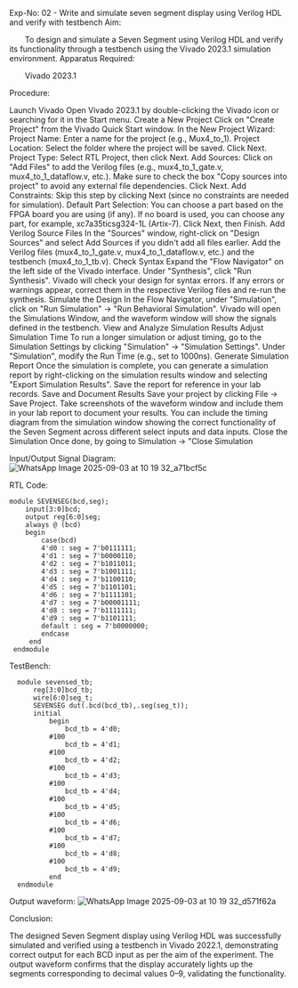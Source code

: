 Exp-No: 02 - Write and simulate seven segment display using Verilog HDL and verify with testbench
Aim:

  To design and simulate a Seven Segment using Verilog HDL and verify its functionality through a testbench using the Vivado 2023.1 simulation environment.
Apparatus Required:

  Vivado 2023.1

Procedure:


Launch Vivado Open Vivado 2023.1 by double-clicking the Vivado icon or searching for it in the Start menu.
Create a New Project Click on "Create Project" from the Vivado Quick Start window. In the New Project Wizard: Project Name: Enter a name for the project (e.g., Mux4_to_1). Project Location: Select the folder where the project will be saved. Click Next. Project Type: Select RTL Project, then click Next. Add Sources: Click on "Add Files" to add the Verilog files (e.g., mux4_to_1_gate.v, mux4_to_1_dataflow.v, etc.). Make sure to check the box "Copy sources into project" to avoid any external file dependencies. Click Next. Add Constraints: Skip this step by clicking Next (since no constraints are needed for simulation). Default Part Selection: You can choose a part based on the FPGA board you are using (if any). If no board is used, you can choose any part, for example, xc7a35ticsg324-1L (Artix-7). Click Next, then Finish.
Add Verilog Source Files In the "Sources" window, right-click on "Design Sources" and select Add Sources if you didn't add all files earlier. Add the Verilog files (mux4_to_1_gate.v, mux4_to_1_dataflow.v, etc.) and the testbench (mux4_to_1_tb.v).
Check Syntax Expand the "Flow Navigator" on the left side of the Vivado interface. Under "Synthesis", click "Run Synthesis". Vivado will check your design for syntax errors. If any errors or warnings appear, correct them in the respective Verilog files and re-run the synthesis.
Simulate the Design In the Flow Navigator, under "Simulation", click on "Run Simulation" → "Run Behavioral Simulation". Vivado will open the Simulations Window, and the waveform window will show the signals defined in the testbench.
View and Analyze Simulation Results 
Adjust Simulation Time To run a longer simulation or adjust timing, go to the Simulation Settings by clicking "Simulation" → "Simulation Settings". Under "Simulation", modify the Run Time (e.g., set to 1000ns).
Generate Simulation Report Once the simulation is complete, you can generate a simulation report by right-clicking on the simulation results window and selecting "Export Simulation Results". Save the report for reference in your lab records.
Save and Document Results Save your project by clicking File → Save Project. Take screenshots of the waveform window and include them in your lab report to document your results. You can include the timing diagram from the simulation window showing the correct functionality of the Seven Segment across different select inputs and data inputs.
Close the Simulation Once done, by going to Simulation → "Close Simulation

Input/Output Signal Diagram:
![WhatsApp Image 2025-09-03 at 10 19 32_a71bcf5c](https://github.com/user-attachments/assets/e7bfd72d-f0e3-4bdf-abed-3e70d5aec868)

RTL Code:
   
    module SEVENSEG(bcd,seg);
        input[3:0]bcd;
        output reg[6:0]seg;
        always @ (bcd)
        begin
            case(bcd)
            4'd0 : seg = 7'b0111111;
            4'd1 : seg = 7'b0000110;
            4'd2 : seg = 7'b1011011;
            4'd3 : seg = 7'b1001111;
            4'd4 : seg = 7'b1100110;
            4'd5 : seg = 7'b1101101;
            4'd6 : seg = 7'b1111101;
            4'd7 : seg = 7'b00001111;
            4'd8 : seg = 7'b1111111;
            4'd9 : seg = 7'b1101111;
            default : seg = 7'b0000000;
            endcase
         end
     endmodule


TestBench:

      module sevensed_tb;
          reg[3:0]bcd_tb;
          wire[6:0]seg_t;
          SEVENSEG dut(.bcd(bcd_tb),.seg(seg_t));
          initial
              begin
                  bcd_tb = 4'd0;
              #100
                  bcd_tb = 4'd1;
              #100
                  bcd_tb = 4'd2;
              #100
                  bcd_tb = 4'd3;
              #100
                  bcd_tb = 4'd4;
              #100
                  bcd_tb = 4'd5;
              #100
                  bcd_tb = 4'd6;
              #100
                  bcd_tb = 4'd7;
              #100
                  bcd_tb = 4'd8;
              #100
                  bcd_tb = 4'd9;
              end        
      endmodule

Output waveform:
![WhatsApp Image 2025-09-03 at 10 19 32_d571f62a](https://github.com/user-attachments/assets/b3c2d5dd-d055-4b6c-8228-69f4b3d14edc)

Conclusion:

The designed Seven Segment display using Verilog HDL was successfully simulated and verified using a testbench in Vivado 2022.1, demonstrating correct output for each BCD input as per the aim of the experiment. The output waveform confirms that the display accurately lights up the segments corresponding to decimal values 0–9, validating the functionality.
